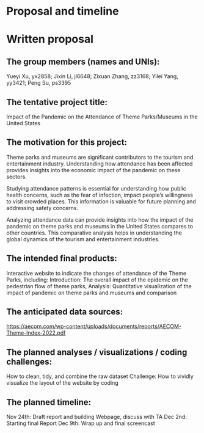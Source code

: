 Proposal and timeline
================

# Written proposal

## The group members (names and UNIs):

Yueyi Xu, yx2858; Jixin Li, jl6648; Zixuan Zhang, zz3168; Yilei Yang,
yy3421; Peng Su, ps3395

## The tentative project title:

Impact of the Pandemic on the Attendance of Theme Parks/Museums in the
United States

## The motivation for this project:

Theme parks and museums are significant contributors to the tourism and
entertainment industry. Understanding how attendance has been affected
provides insights into the economic impact of the pandemic on these
sectors.

Studying attendance patterns is essential for understanding how public
health concerns, such as the fear of infection, impact people’s
willingness to visit crowded places. This information is valuable for
future planning and addressing safety concerns.

Analyzing attendance data can provide insights into how the impact of
the pandemic on theme parks and museums in the United States compares to
other countries. This comparative analysis helps in understanding the
global dynamics of the tourism and entertainment industries.

## The intended final products:

Interactive website to indicate the changes of attendance of the Theme
Parks, including: Introduction: The overall impact of the epidemic on
the pedestrian flow of theme parks, Analysis: Quantitative visualization
of the impact of pandemic on theme parks and museums and comparison

## The anticipated data sources:

<https://aecom.com/wp-content/uploads/documents/reports/AECOM-Theme-Index-2022.pdf>

## The planned analyses / visualizations / coding challenges:

How to clean, tidy, and combine the raw dataset Challenge: How to
vividly visualize the layout of the website by coding

## The planned timeline:

Nov 24th: Draft report and building Webpage, discuss with TA Dec 2nd:
Starting final Report Dec 9th: Wrap up and final screencast
